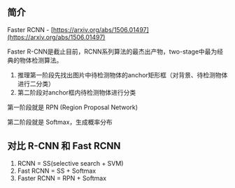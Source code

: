 ## 简介

Faster RCNN - [https://arxiv.org/abs/1506.01497](https://arxiv.org/abs/1506.01497)

Faster R-CNN是截止目前，RCNN系列算法的最杰出产物，two-stage中最为经典的物体检测算法。

1. 推理第一阶段先找出图片中待检测物体的anchor矩形框（对背景、待检测物体进行二分类）
2. 第二阶段对anchor框内待检测物体进行分类

第一阶段就是 RPN (Region Proposal Network)

第二阶段就是 Softmax，生成概率分布

## 对比 R-CNN 和 Fast RCNN

1. RCNN = SS(selective search + SVM)
2. Fast RCNN = SS + Softmax
3. Faster RCNN = RPN + Softmax